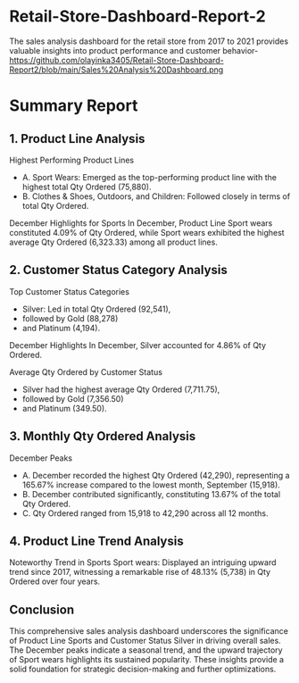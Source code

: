 # Retail-Store-Dashboard-Report-2
The sales analysis dashboard for the retail store from 2017 to 2021 provides valuable insights into product performance and customer behavior- https://github.com/olayinka3405/Retail-Store-Dashboard-Report2/blob/main/Sales%20Analysis%20Dashboard.png

# Summary Report
## 1. Product Line Analysis
Highest Performing Product Lines

- A. Sport Wears: Emerged as the top-performing product line with the highest total Qty Ordered (75,880).
- B. Clothes & Shoes, Outdoors, and Children: Followed closely in terms of total Qty Ordered.

December Highlights for Sports
In December, Product Line Sport wears constituted 4.09% of Qty Ordered, while Sport wears exhibited the highest average Qty Ordered (6,323.33) among all product lines.

## 2. Customer Status Category Analysis
Top Customer Status Categories
- Silver: Led in total Qty Ordered (92,541),
- followed by Gold (88,278)
- and Platinum (4,194).

December Highlights
In December, Silver accounted for 4.86% of Qty Ordered.

Average Qty Ordered by Customer Status
- Silver had the highest average Qty Ordered (7,711.75),
- followed by Gold (7,356.50)
- and Platinum (349.50).

## 3. Monthly Qty Ordered Analysis
December Peaks
- A. December recorded the highest Qty Ordered (42,290), representing a 165.67% increase compared to the lowest month, September (15,918).
- B. December contributed significantly, constituting 13.67% of the total Qty Ordered.
- C. Qty Ordered ranged from 15,918 to 42,290 across all 12 months.

## 4. Product Line Trend Analysis
Noteworthy Trend in Sports
Sport wears: Displayed an intriguing upward trend since 2017, witnessing a remarkable rise of 48.13% (5,738) in Qty Ordered over four years.

## Conclusion
This comprehensive sales analysis dashboard underscores the significance of Product Line Sports and Customer Status Silver in driving overall sales. The December peaks indicate a seasonal trend, and the upward trajectory of Sport wears highlights its sustained popularity. These insights provide a solid foundation for strategic decision-making and further optimizations.
